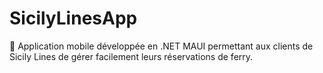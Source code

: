# SicilyLinesApp
📱 Application mobile développée en .NET MAUI permettant aux clients de Sicily Lines de gérer facilement leurs réservations de ferry.
